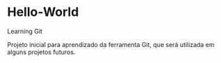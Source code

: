 # Hello-World
Learning Git

Projeto inicial para aprendizado da ferramenta Git, que será utilizada em alguns projetos futuros.
